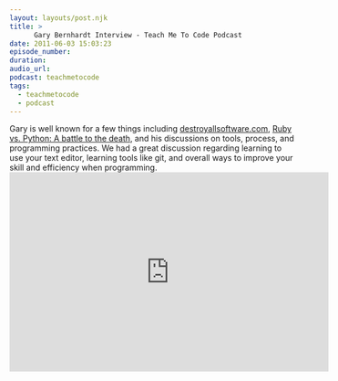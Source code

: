 ```yaml
---
layout: layouts/post.njk
title: >
      Gary Bernhardt Interview - Teach Me To Code Podcast
date: 2011-06-03 15:03:23
episode_number: 
duration: 
audio_url: 
podcast: teachmetocode
tags: 
  - teachmetocode
  - podcast
---
```


Gary is well known for a few things including [destroyallsoftware.com](http://destroyallsoftware.com), [Ruby vs. Python: A battle to the death](http://blog.extracheese.org/2010/02/python-vs-ruby-a-battle-to-the-death.html), and his discussions on tools, process, and programming practices. We had a great discussion regarding learning to use your text editor, learning tools like git, and overall ways to improve your skill and efficiency when programming.<iframe width="560" height="349" src="http://www.youtube.com/embed/_WZaE8PeCfU" frameborder="0" allowfullscreen></iframe>


